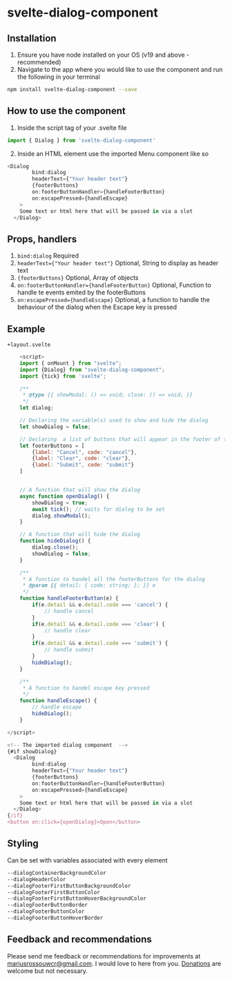 # svelte-dialog-component

## Installation

1. Ensure you have node installed on your OS (v19 and above - recommended)
2. Navigate to the app where you would like to use the component and run the following in your terminal
```bash
npm install svelte-dialog-component --save
```

## How to use the component

1. Inside the script tag of your .svelte file 
```javascript
import { Dialog } from 'svelte-dialog-component'
```
2. Inside an HTML element use the imported Menu component like so
```javascript
<Dialog 
        bind:dialog 
        headerText={"Your header text"} 
        {footerButtons}
        on:footerButtonHandler={handleFooterButton} 
        on:escapePressed={handleEscape}
    >
    Some text or html here that will be passed in via a slot
  </Dialog>
```

## Props, handlers
1. ```bind:dialog``` Required
2. ```headerText={"Your header text"}``` Optional, String to display as header text
3. ```{footerButtons}``` Optional, Array of objects
4. ```on:footerButtonHandler={handleFooterButton}``` Optional, Function to handle te events emited by the footerButtons
4. ```on:escapePressed={handleEscape}``` Optional, a function to handle the behaviour of the dialog when the Escape key is pressed


## Example
```+layout.svelte```
``` javascript
    <script>
    import { onMount } from "svelte";
    import {Dialog} from "svelte-dialog-component";
    import {tick} from 'svelte';

    /**
     * @type {{ showModal: () => void; close: () => void; }}
     */
    let dialog;

    // Declaring the variable(s) used to show and hide the dialog
    let showDialog = false;

    // Declaring  a list of buttons that will appear in the footer of the dialog
    let footerButtons = [
        {label: "Cancel", code: "cancel"},
        {label: "Clear", code: "clear"},
        {label: "Submit", code: "submit"}
    ]


    // A function that will show the dialog
    async function openDialog() {
        showDialog = true;
        await tick(); // waits for dialog to be set
        dialog.showModal();
    }

    // A function that will hide the dialog
    function hideDialog() {
        dialog.close();
        showDialog = false;
    }

    /**
     * A function to handel all the footerButtons for the dialog
     * @param {{ detail: { code: string; }; }} e
     */
    function handleFooterButton(e) {
        if(e.detail && e.detail.code === 'cancel') {
            // handle cancel
        }
        if(e.detail && e.detail.code === 'clear') {
            // handle clear
        }
        if(e.detail && e.detail.code === 'submit') {
            // handle submit
        }
        hideDialog();
    }

    /**
     * A function to handel escape key pressed
     */
    function handleEscape() {
        // handle escape
        hideDialog();
    }

</script>

<!-- The imported dialog component  -->
{#if showDialog}
  <Dialog 
        bind:dialog 
        headerText={"Your header text"} 
        {footerButtons}
        on:footerButtonHandler={handleFooterButton} 
        on:escapePressed={handleEscape}
    >
    Some text or html here that will be passed in via a slot
  </Dialog>
{/if}
<button on:click={openDialog}>Open</button>
```


## Styling
Can be set with variables associated with every element
```css
--dialogContainerBackgroundColor
--dialogHeaderColor
--dialogFooterFirstButtonBackgroundColor
--dialogFooterFirstButtonColor
--dialogFooterFirstButtonHoverBackgroundColor
--dialogFooterButtonBorder
--dialogFooterButtonColor
--dialogFooterButtonHoverBorder
```

## Feedback and recommendations
Please send me feedback or recommendations for improvements at mariusrossouwcr@gmail.com. I would love to here from you. [Donations](https://www.paypal.com/paypalme/MariusFRossouw) are welcome but not necessary.



